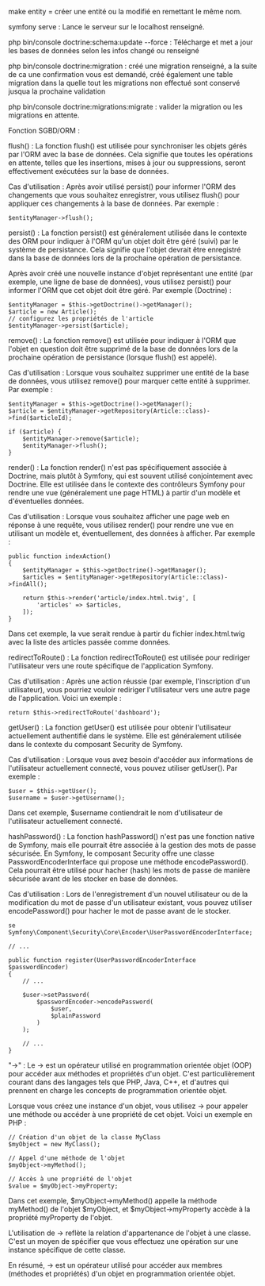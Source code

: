 make entity = créer une entité ou la modifié en remettant le même nom.

symfony serve : Lance le serveur sur le localhost renseigné.

php bin/console doctrine:schema:update --force : Télécharge et met a jour les bases de données selon les infos changé ou renseigné

php bin/console doctrine:migration : créé une migration renseigné, a la suite de ca une confirmation vous est demandé, créé également une table migration dans la quelle tout les migrations non effectué sont conservé jusqua la prochaine validation

php bin/console doctrine:migrations:migrate : valider la migration ou les migrations en attente.


Fonction SGBD/ORM : 

flush() : La fonction flush() est utilisée pour synchroniser les objets gérés par l'ORM avec la base de données. Cela signifie que toutes les opérations en attente, telles que les insertions, mises à jour ou suppressions, seront effectivement exécutées sur la base de données.


Cas d'utilisation : Après avoir utilisé persist() pour informer l'ORM des changements que vous souhaitez enregistrer, vous utilisez flush() pour appliquer ces changements à la base de données. Par exemple :

````
$entityManager->flush();
````


persist() :  La fonction persist() est généralement utilisée dans le contexte des ORM pour indiquer à l'ORM qu'un objet doit être géré (suivi) par le système de persistance. Cela signifie que l'objet devrait être enregistré dans la base de données lors de la prochaine opération de persistance.


Après avoir créé une nouvelle instance d'objet représentant une entité (par exemple, une ligne de base de données), vous utilisez persist() pour informer l'ORM que cet objet doit être géré. Par exemple (Doctrine) : 

````
$entityManager = $this->getDoctrine()->getManager();
$article = new Article();
// configurez les propriétés de l'article
$entityManager->persist($article);
````


remove() : La fonction remove() est utilisée pour indiquer à l'ORM que l'objet en question doit être supprimé de la base de données lors de la prochaine opération de persistance (lorsque flush() est appelé).


Cas d'utilisation : Lorsque vous souhaitez supprimer une entité de la base de données, vous utilisez remove() pour marquer cette entité à supprimer. Par exemple :

````
$entityManager = $this->getDoctrine()->getManager();
$article = $entityManager->getRepository(Article::class)->find($articleId);

if ($article) {
    $entityManager->remove($article);
    $entityManager->flush();
}
````



render() : La fonction render() n'est pas spécifiquement associée à Doctrine, mais plutôt à Symfony, qui est souvent utilisé conjointement avec Doctrine. Elle est utilisée dans le contexte des contrôleurs Symfony pour rendre une vue (généralement une page HTML) à partir d'un modèle et d'éventuelles données.

Cas d'utilisation : Lorsque vous souhaitez afficher une page web en réponse à une requête, vous utilisez render() pour rendre une vue en utilisant un modèle et, éventuellement, des données à afficher. Par exemple :


````
public function indexAction()
{
    $entityManager = $this->getDoctrine()->getManager();
    $articles = $entityManager->getRepository(Article::class)->findAll();

    return $this->render('article/index.html.twig', [
        'articles' => $articles,
    ]);
}
````

Dans cet exemple, la vue serait rendue à partir du fichier index.html.twig avec la liste des articles passée comme données.


redirectToRoute() : La fonction redirectToRoute() est utilisée pour rediriger l'utilisateur vers une route spécifique de l'application Symfony.

Cas d'utilisation :  Après une action réussie (par exemple, l'inscription d'un utilisateur), vous pourriez vouloir rediriger l'utilisateur vers une autre page de l'application. Voici un exemple :

````
return $this->redirectToRoute('dashboard');
````


getUser() : La fonction getUser() est utilisée pour obtenir l'utilisateur actuellement authentifié dans le système. Elle est généralement utilisée dans le contexte du composant Security de Symfony.

Cas d'utilisation : Lorsque vous avez besoin d'accéder aux informations de l'utilisateur actuellement connecté, vous pouvez utiliser getUser(). Par exemple :

````
$user = $this->getUser();
$username = $user->getUsername();
````
Dans cet exemple, $username contiendrait le nom d'utilisateur de l'utilisateur actuellement connecté.



hashPassword() :  La fonction hashPassword() n'est pas une fonction native de Symfony, mais elle pourrait être associée à la gestion des mots de passe sécurisée. En Symfony, le composant Security offre une classe PasswordEncoderInterface qui propose une méthode encodePassword(). Cela pourrait être utilisé pour hacher (hash) les mots de passe de manière sécurisée avant de les stocker en base de données.

Cas d'utilisation : Lors de l'enregistrement d'un nouvel utilisateur ou de la modification du mot de passe d'un utilisateur existant, vous pouvez utiliser encodePassword() pour hacher le mot de passe avant de le stocker.

````
se Symfony\Component\Security\Core\Encoder\UserPasswordEncoderInterface;

// ...

public function register(UserPasswordEncoderInterface $passwordEncoder)
{
    // ...

    $user->setPassword(
        $passwordEncoder->encodePassword(
            $user,
            $plainPassword
        )
    );

    // ...
}
````


"->" :
Le -> est un opérateur utilisé en programmation orientée objet (OOP) pour accéder aux méthodes et propriétés d'un objet. C'est particulièrement courant dans des langages tels que PHP, Java, C++, et d'autres qui prennent en charge les concepts de programmation orientée objet.

Lorsque vous créez une instance d'un objet, vous utilisez -> pour appeler une méthode ou accéder à une propriété de cet objet. Voici un exemple en PHP :

````
// Création d'un objet de la classe MyClass
$myObject = new MyClass();

// Appel d'une méthode de l'objet
$myObject->myMethod();

// Accès à une propriété de l'objet
$value = $myObject->myProperty;
````

Dans cet exemple, $myObject->myMethod() appelle la méthode myMethod() de l'objet $myObject, et $myObject->myProperty accède à la propriété myProperty de l'objet.

L'utilisation de -> reflète la relation d'appartenance de l'objet à une classe. C'est un moyen de spécifier que vous effectuez une opération sur une instance spécifique de cette classe.

En résumé, -> est un opérateur utilisé pour accéder aux membres (méthodes et propriétés) d'un objet en programmation orientée objet.












